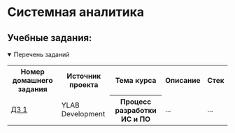 # Системная аналитика

## Учебные задания:

<details open>
  <summary> Перечень заданий </summary>
<table>
<tr>
  <th> Номер домашнего задания </th>
  <th> Источник проекта </th>
  <th> Тема курса </th>
  <th> Описание </th>
  <th> Стек </th>
</tr> 

<tr>
    <td> <a href = "https://github.com/Alla-Kuhtenko/YLAB-Learning"> ДЗ 1 </a></td>
  <td> YLAB Development </td>
  <th> Процесс разработки ИС и ПО </th>
  <td> ... </td>
  <td> ... </td>
</tr>
